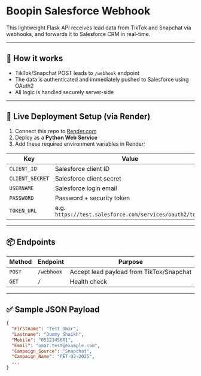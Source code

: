 # Boopin Salesforce Webhook

This lightweight Flask API receives lead data from TikTok and Snapchat via webhooks, and forwards it to Salesforce CRM in real-time.

---

## 🔧 How it works

- TikTok/Snapchat POST leads to `/webhook` endpoint
- The data is authenticated and immediately pushed to Salesforce using OAuth2
- All logic is handled securely server-side

---

## 🚀 Live Deployment Setup (via Render)

1. Connect this repo to [Render.com](https://render.com)
2. Deploy as a **Python Web Service**
3. Add these required environment variables in Render:

| Key           | Value                           |
|---------------|----------------------------------|
| `CLIENT_ID`   | Salesforce client ID            |
| `CLIENT_SECRET` | Salesforce client secret      |
| `USERNAME`    | Salesforce login email          |
| `PASSWORD`    | Password + security token       |
| `TOKEN_URL`   | e.g. `https://test.salesforce.com/services/oauth2/token` |

---

## 📦 Endpoints

| Method | Endpoint      | Purpose               |
|--------|---------------|-----------------------|
| `POST` | `/webhook`    | Accept lead payload from TikTok/Snapchat |
| `GET`  | `/`           | Health check          |

---

## ✅ Sample JSON Payload

```json
{
  "Firstname": "Test Omar",
  "Lastname": "Dummy Shaikh",
  "Mobile": "0512345681",
  "Email": "omar.test@example.com",
  "Campaign_Source": "Snapchat",
  "Campaign_Name": "PET-Q2-2025",
  ...
}
